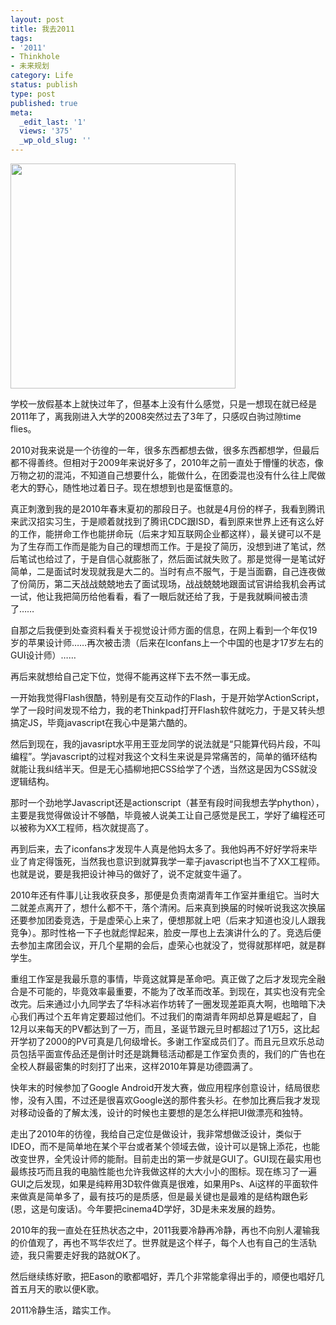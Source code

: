 ```yaml
---
layout: post
title: 我去2011
tags:
- '2011'
- Thinkhole
- 未来规划
category: Life
status: publish
type: post
published: true
meta:
  _edit_last: '1'
  views: '375'
  _wp_old_slug: ''
---
```

<img alt="" src="http://img3.douban.com/lpic/s2883202.jpg" title="radiohead" class="alignnone" width="360" height="360" />

学校一放假基本上就快过年了，但基本上没有什么感觉，只是一想现在就已经是2011年了，离我刚进入大学的2008突然过去了3年了，只感叹白驹过隙time flies。

2010对我来说是一个彷徨的一年，很多东西都想去做，很多东西都想学，但最后都不得善终。但相对于2009年来说好多了，2010年之前一直处于懵懂的状态，像万物之初的混沌，不知道自己想要什么，能做什么，在团委混也没有什么往上爬做老大的野心，随性地过着日子。现在想想到也是蛮惬意的。

真正刺激到我的是2010年春末夏初的那段日子。也就是4月份的样子，我看到腾讯来武汉招实习生，于是顺着就找到了腾讯CDC跟ISD，看到原来世界上还有这么好的工作，能拼命工作也能拼命玩（后来才知互联网企业都这样），最关键可以不是为了生存而工作而是能为自己的理想而工作。于是投了简历，没想到进了笔试，然后笔试也给过了，于是自信心就膨胀了，然后面试就失败了。那是觉得一是笔试好简单，二是面试时发现就我是大二的。当时有点不服气，于是当面霸，自己连夜做了份简历，第二天战战兢兢地去了面试现场，战战兢兢地跟面试官讲给我机会再试一试，他让我把简历给他看看，看了一眼后就还给了我，于是我就瞬间被击溃了……
<!--more-->

自那之后我便到处查资料看关于视觉设计师方面的信息，在网上看到一个年仅19岁的苹果设计师……再次被击溃（后来在Iconfans上一个中国的也是才17岁左右的GUI设计师）……

再后来就想给自己定下位，觉得不能再这样下去不然一事无成。

一开始我觉得Flash很酷，特别是有交互动作的Flash，于是开始学ActionScript，学了一段时间发现不给力，我的老Thinkpad打开Flash软件就吃力，于是又转头想搞定JS，毕竟javascript在我心中是第六酷的。

然后到现在，我的javasript水平用王亚龙同学的说法就是“只能算代码片段，不叫编程”。学javascript的过程对我这个文科生来说是异常痛苦的，简单的循环结构就能让我纠结半天。但是无心插柳地把CSS给学了个透，当然这是因为CSS就没逻辑结构。

那时一个劲地学Javascript还是actionscript（甚至有段时间我想去学phython），主要是我觉得做设计不够酷，毕竟被人说美工让自己感觉是民工，学好了编程还可以被称为XX工程师，档次就提高了。

再到后来，去了iconfans才发现牛人真是他妈太多了。我他妈再不好好学将来毕业了肯定得饿死，当然我也意识到就算我学一辈子javascript也当不了XX工程师。 也就是说，要是我把设计神马的做好了，说不定就变牛逼了。

2010年还有件事儿让我收获良多，那便是负责南湖青年工作室并重组它。当时大二就差点离开了，想什么都不干，落个清闲。后来真到换届的时候听说我这次换届还要参加团委竞选，于是虚荣心上来了，便想那就上吧（后来才知道也没儿人跟我竞争）。那时性格一下子也就彪悍起来，脸皮一厚也上去演讲什么的了。竞选后便去参加主席团会议，开几个星期的会后，虚荣心也就没了，觉得就那样吧，就是群学生。

重组工作室是我最乐意的事情，毕竟这就算是革命吧。真正做了之后才发现完全融合是不可能的，毕竟效率最重要，不能为了改革而改革。到现在，其实也没有完全改完。后来通过小九同学去了华科冰岩作坊转了一圈发现差距真大啊，也暗暗下决心我们再过个五年肯定要超过他们。不过我们的南湖青年网却总算是崛起了，自12月以来每天的PV都达到了一万，而且，圣诞节跟元旦时都超过了1万5，这比起开学初了2000的PV可真是几何级增长。多谢工作室成员们了。而且元旦欢乐总动员包括平面宣传品还是倒计时还是跳舞毯活动都是工作室负责的，我们的广告也在全校人群最密集的时刻打了出来，这样2010年算是功德圆满了。

快年末的时候参加了Google Android开发大赛，做应用程序创意设计，结局很悲惨，没有入围，不过还是很喜欢Google送的那件套头衫。在参加比赛后我才发现对移动设备的了解太浅，设计的时候也主要想的是怎么样把UI做漂亮和独特。

走出了2010年的彷徨，我给自己定位是做设计，我非常想做泛设计，类似于IDEO，而不是简单地在某个平台或者某个领域去做，设计可以是锦上添花，也能改变世界，全凭设计师的能耐。目前走出的第一步就是GUI了。GUI现在最实用也最练技巧而且我的电脑性能也允许我做这样的大大小小的图标。现在练习了一遍GUI之后发现，如果是纯粹用3D软件做真是很难，如果用Ps、Ai这样的平面软件来做真是简单多了，最有技巧的是质感，但是最关键也是最难的是结构跟色彩(恩，这是句废话)。今年要把cinema4D学好，3D是未来发展的趋势。

2010年的我一直处在狂热状态之中，2011我要冷静再冷静，再也不向别人灌输我的价值观了，再也不骂华农烂了。世界就是这个样子，每个人也有自己的生活轨迹，我只需要走好我的路就OK了。

然后继续练好歌，把Eason的歌都唱好，弄几个非常能拿得出手的，顺便也唱好几首五月天的歌以便K歌。

2011冷静生活，踏实工作。

